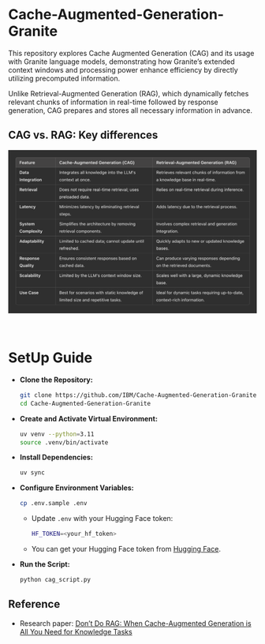 # Cache-Augmented-Generation-Granite
This repository explores Cache Augmented Generation (CAG) and its usage with Granite language models, demonstrating how Granite’s extended context windows and processing power enhance efficiency by directly utilizing precomputed information.

Unlike Retrieval-Augmented Generation (RAG), which dynamically fetches relevant chunks of information in real-time followed by response generation, CAG prepares and stores all necessary information in advance.

## CAG vs. RAG: Key differences
![rag-vs-cag](./media/rag-vs-cag.png)

<br>

# SetUp Guide

- **Clone the Repository:**
  ```bash
  git clone https://github.com/IBM/Cache-Augmented-Generation-Granite.git
  cd Cache-Augmented-Generation-Granite
  ```

- **Create and Activate Virtual Environment:**
  ```bash
  uv venv --python=3.11
  source .venv/bin/activate
  ```

- **Install Dependencies:**
  ```bash
  uv sync
  ```

- **Configure Environment Variables:**
  ```bash
  cp .env.sample .env
  ```
  - Update `.env` with your Hugging Face token:
    ```bash
    HF_TOKEN=<your_hf_token>
    ```
  - You can get your Hugging Face token from [Hugging Face](https://huggingface.co/settings/tokens).

- **Run the Script:**
  ```bash
  python cag_script.py
  ```

## Reference
- Research paper: [Don’t Do RAG: When Cache-Augmented Generation is All You Need for Knowledge Tasks](https://arxiv.org/abs/2412.15605v1)